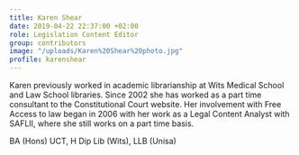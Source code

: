 ```yaml
---
title: Karen Shear
date: 2019-04-22 22:37:00 +02:00
role: Legislation Content Editor
group: contributors
image: "/uploads/Karen%20Shear%20photo.jpg"
profile: karenshear
---
```


Karen previously worked in academic librarianship at Wits Medical School and Law School libraries. Since 2002 she has worked as a part time consultant to the Constitutional Court website. Her involvement with Free Access to law began in 2006 with her work as a Legal Content Analyst with SAFLII, where she still works on a part time basis.

BA (Hons) UCT, H Dip Lib (Wits), LLB (Unisa)